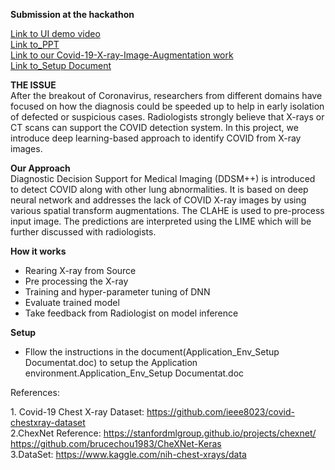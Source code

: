 

**Submission at the hackathon** <br />

[Link to UI demo video](https://github.com/kaladharanalytics/COVID-19-detection-with-DDSM-using-KubeFlow-/tree/master/Demo_Video) <br />
[Link to_PPT](https://github.com/kaladharanalytics/COVID-19-detection-with-DDSM-using-KubeFlow-/blob/master/Hackton_DDSM_v4.pdf)  <br />
[Link to our Covid-19-X-ray-Image-Augmentation work](https://github.com/ERS-HCL/Covid-19-X-ray-Image-Augmentation-) <br />
[Link to_Setup Document](https://github.com/kaladharanalytics/COVID-19-detection-with-DDSM-using-KubeFlow-/blob/master/Application_Env_Setup%20Documentat.docx) <br />


**THE ISSUE** <br />
After the breakout of Coronavirus, researchers from different domains have focused on how the diagnosis could be speeded up to help in early isolation of defected or suspicious cases. Radiologists strongly believe that X-rays or CT scans can support the COVID detection system. In this project, we introduce deep learning-based approach to identify COVID from X-ray images.

**Our Approach** <br />
Diagnostic Decision Support for Medical Imaging (DDSM++) is introduced to detect COVID along with other lung abnormalities. It is based on deep neural network and addresses the lack of COVID X-ray images by using various spatial transform augmentations. The CLAHE is used to pre-process input image. The predictions are interpreted using the LIME which will be further discussed with radiologists.

**How it works** <br />
* Rearing X-ray from Source
* Pre processing the X-ray
* Training and hyper-parameter tuning of DNN
* Evaluate trained model
* Take feedback from Radiologist on model inference

**Setup** <br />
* Fllow the instructions in the document(Application_Env_Setup Documentat.doc) to setup the Application environment.Application_Env_Setup Documentat.doc 


References:

1\. Covid-19 Chest X-ray Dataset:
<https://github.com/ieee8023/covid-chestxray-dataset> <br />
2\.ChexNet Reference:
<https://stanfordmlgroup.github.io/projects/chexnet/><br />
<https://github.com/brucechou1983/CheXNet-Keras> <br />
3\.DataSet:
<https://www.kaggle.com/nih-chest-xrays/data><br />

